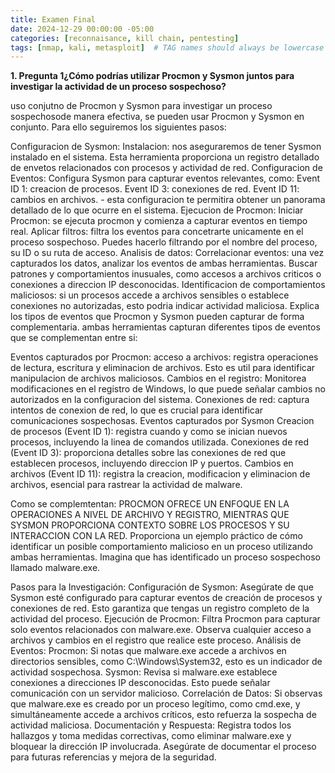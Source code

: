 ```yaml
---
title: Examen Final
date: 2024-12-29 00:00:00 -05:00
categories: [reconnaisance, kill chain, pentesting]
tags: [nmap, kali, metasploit]  # TAG names should always be lowercase
---
```



**1. Pregunta 1¿Cómo podrías utilizar Procmon y Sysmon juntos para investigar la actividad de un proceso sospechoso?**

uso conjutno de Procmon y Sysmon
para investigar un proceso sospechosode manera efectiva, se pueden usar Procmon y Sysmon en conjunto. Para ello seguiremos los siguientes pasos:

Configuracion de Sysmon:
Instalacion: nos aseguraremos de tener Sysmon instalado en el sistema. Esta herramienta proporciona un registro detallado de envetos relacionados con procesos y actividad de red.
Configuracion de Eventos: Configura Sysmon para capturar eventos relevantes, como:
Event ID 1: creacion de procesos.
Event ID 3: conexiones de red.
Event ID 11: cambios en archivos. - esta configuracion te permitira obtener un panorama detallado de lo que ocurre en el sistema.
Ejecucion de Procmon:
Iniciar Procmon: se ejecuta procmon y comienza a capturar eventos en tiempo real.
Aplicar filtros: filtra los eventos para concetrarte unicamente en el proceso sospechoso. Puedes hacerlo filtrando por el nombre del proceso, su ID o su ruta de acceso.
Analisis de datos:
Correlacionar eventos: una vez capturados los datos, analizar los eventos de ambas herramientas. Buscar patrones y comportamientos inusuales, como accesos a archivos criticos o conexiones a direccion IP desconocidas.
Identificacion de comportamientos maliciosos: si un procesos accede a archivos sensibles o establece conexiones no autorizadas, esto podria indicar actividad maliciosa.
Explica los tipos de eventos que Procmon y Sysmon pueden capturar de forma complementaria.
ambas herramientas capturan diferentes tipos de eventos que se complementan entre si:

Eventos capturados por Procmon:
acceso a archivos: registra operaciones de lectura, escritura y eliminacion de archivos. Esto es util para identificar manipulacion de archivos maliciosos.
Cambios en el registro: Monitorea modificaciones en el registro de Windows, lo que puede señalar cambios no autorizados en la configuracion del sistema.
Conexiones de red: captura intentos de conexion de red, lo que es crucial para identificar comunicaciones sospechosas.
Eventos capturados por Sysmon
Creacion de procesos (Event ID 1): registra cuando y como se inician nuevos procesos, incluyendo la linea de comandos utilizada.
Conexiones de red (Event ID 3): proporciona detalles sobre las conexiones de red que establecen procesos, incluyendo direccion IP y puertos.
Cambios en archivos (Event ID 11): registra la creacion, modificacion y eliminacion de archivos, esencial para rastrear la actividad de malware.

Como se complemtentan: PROCMON OFRECE UN ENFOQUE EN LA OPERACIONES A NIVEL DE ARCHIVO Y REGISTRO, MIENTRAS QUE SYSMON PROPORCIONA CONTEXTO SOBRE LOS PROCESOS Y SU INTERACCION CON LA RED.
Proporciona un ejemplo práctico de cómo identificar un posible comportamiento malicioso en un proceso utilizando ambas herramientas.
Imagina que has identificado un proceso sospechoso llamado malware.exe.

Pasos para la Investigación:
Configuración de Sysmon:
Asegúrate de que Sysmon esté configurado para capturar eventos de creación de procesos y conexiones de red. Esto garantiza que tengas un registro completo de la actividad del proceso.
Ejecución de Procmon:
Filtra Procmon para capturar solo eventos relacionados con malware.exe. Observa cualquier acceso a archivos y cambios en el registro que realice este proceso.
Análisis de Eventos:
Procmon: Si notas que malware.exe accede a archivos en directorios sensibles, como C:\Windows\System32, esto es un indicador de actividad sospechosa.
Sysmon: Revisa si malware.exe establece conexiones a direcciones IP desconocidas. Esto puede señalar comunicación con un servidor malicioso.
Correlación de Datos:
Si observas que malware.exe es creado por un proceso legítimo, como cmd.exe, y simultáneamente accede a archivos críticos, esto refuerza la sospecha de actividad maliciosa.
Documentación y Respuesta:
Registra todos los hallazgos y toma medidas correctivas, como eliminar malware.exe y bloquear la dirección IP involucrada. Asegúrate de documentar el proceso para futuras referencias y mejora de la seguridad.